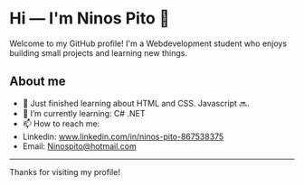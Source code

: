 # Hi — I'm Ninos Pito 👋

Welcome to my GitHub profile! I'm a Webdevelopment student who enjoys building small projects and learning new things.

## About me
- 🔭 Just finished learning about HTML and CSS. Javascript 🔜.
- 🌱 I’m currently learning: C# .NET
- 📫 How to reach me:
- Linkedin: www.linkedin.com/in/ninos-pito-867538375
- Email: Ninospito@hotmail.com

---
Thanks for visiting my profile!
